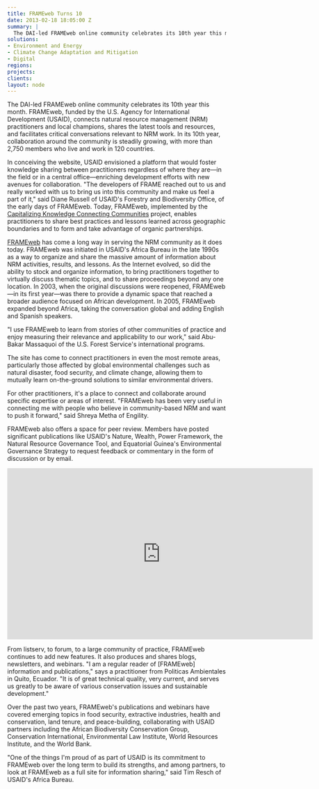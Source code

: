 ```yaml
---
title: FRAMEweb Turns 10
date: 2013-02-18 18:05:00 Z
summary: |
  The DAI-led FRAMEweb online community celebrates its 10th year this month. FRAMEweb, funded by the U.S. Agency for International Development (USAID), connects natural resource management (NRM) practitioners and local champions, shares the latest tools and resources, and facilitates critical conversations relevant to NRM work. In its 10th year, collaboration around the community is steadily growing, with more than 2,750 members who live and work in 120 countries.
solutions:
- Environment and Energy
- Climate Change Adaptation and Mitigation
- Digital
regions:
projects:
clients:
layout: node
---
```


The DAI-led FRAMEweb online community celebrates its 10th year this month. FRAMEweb, funded by the U.S. Agency for International Development (USAID), connects natural resource management (NRM) practitioners and local champions, shares the latest tools and resources, and facilitates critical conversations relevant to NRM work. In its 10th year, collaboration around the community is steadily growing, with more than 2,750 members who live and work in 120 countries.

In conceiving the website, USAID envisioned a platform that would foster knowledge sharing between practitioners regardless of where they are—in the field or in a central office—enriching development efforts with new avenues for collaboration. "The developers of FRAME reached out to us and really worked with us to bring us into this community and make us feel a part of it," said Diane Russell of USAID's Forestry and Biodiversity Office, of the early days of FRAMEweb. Today, FRAMEweb, implemented by the [Capitalizing Knowledge Connecting Communities][1] project, enables practitioners to share best practices and lessons learned across geographic boundaries and to form and take advantage of organic partnerships.

[FRAMEweb][2] has come a long way in serving the NRM community as it does today. FRAMEweb was initiated in USAID's Africa Bureau in the late 1990s as a way to organize and share the massive amount of information about NRM activities, results, and lessons. As the Internet evolved, so did the ability to stock and organize information, to bring practitioners together to virtually discuss thematic topics, and to share proceedings beyond any one location. In 2003, when the original discussions were reopened, FRAMEweb—in its first year—was there to provide a dynamic space that reached a broader audience focused on African development. In 2005, FRAMEweb expanded beyond Africa, taking the conversation global and adding English and Spanish speakers.

"I use FRAMEweb to learn from stories of other communities of practice and enjoy measuring their relevance and applicability to our work," said Abu-Bakar Massaquoi of the U.S. Forest Service's international programs.

The site has come to connect practitioners in even the most remote areas, particularly those affected by global environmental challenges such as natural disaster, food security, and climate change, allowing them to mutually learn on-the-ground solutions to similar environmental drivers.

For other practitioners, it's a place to connect and collaborate around specific expertise or areas of interest. "FRAMEweb has been very useful in connecting me with people who believe in community-based NRM and want to push it forward," said Shreya Metha of Engility.

FRAMEweb also offers a space for peer review. Members have posted significant publications like USAID's Nature, Wealth, Power Framework, the Natural Resource Governance Tool, and Equatorial Guinea's Environmental Governance Strategy to request feedback or commentary in the form of discussion or by email.

<iframe allowfullscreen="" frameborder="0" height="394" mozallowfullscreen="" src="http://player.vimeo.com/video/57638562" webkitallowfullscreen="" width="703"></iframe>

From listserv, to forum, to a large community of practice, FRAMEweb continues to add new features. It also produces and shares blogs, newsletters, and webinars. "I am a regular reader of [FRAMEweb] information and publications," says a practitioner from Politicas Ambientales in Quito, Ecuador. "It is of great technical quality, very current, and serves us greatly to be aware of various conservation issues and sustainable development."

Over the past two years, FRAMEweb's publications and webinars have covered emerging topics in food security, extractive industries, health and conservation, land tenure, and peace-building, collaborating with USAID partners including the African Biodiversity Conservation Group, Conservation International, Environmental Law Institute, World Resources Institute, and the World Bank.

"One of the things I'm proud of as part of USAID is its commitment to FRAMEweb over the long term to build its strengths, and among partners, to look at FRAMEweb as a full site for information sharing," said Tim Resch of USAID's Africa Bureau.

[1]: /our-work/projects/worldwide-capitalizing-knowledge-connecting-communities-ck2c-program
[2]: http://www.frameweb.org/
